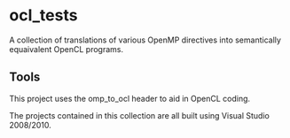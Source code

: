 ocl_tests
==========

A collection of translations of various OpenMP directives into semantically equaivalent OpenCL programs.

Tools
----------
This project uses the omp_to_ocl header to aid in OpenCL coding.

The projects contained in this collection are all built using Visual Studio 2008/2010.
